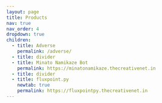 ```yaml
---
layout: page
title: Products
nav: true
nav_order: 4
dropdown: true
children:
  - title: Adverse
    permalink: /adverse/
  - title: divider
  - title: Minato Namikaze Bot
    permalink: https://minatonamikaze.thecreativenet.in
  - title: divider
  - title: fluxpoint.py
    newtab: true
    permalink: https://fluxpointpy.thecreativenet.in
---
```

